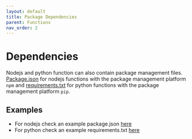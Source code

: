 ```yaml
---
layout: default
title: Package Dependencies
parent: Functions
nav_order: 2
---
```


# Dependencies

Nodejs and python function can also contain package management files. [Package.json](https://docs.npmjs.com/cli/v10/configuring-npm/package-json) for nodejs functions with the package management platform `npm` and [requirements.txt](https://pip.pypa.io/en/stable/reference/requirements-file-format/) for python functions with the package management platform `pip`.

## Examples

- For nodejs check an example package.json [here](https://github.com/Edurata/edurata-functions/blob/b6284c0f34f51062591d18c5ba1bfb19f72f8906/crud/axios/package.json)
- For python check an example requirements.txt [here](https://github.com/Edurata/edurata-functions/blob/b6284c0f34f51062591d18c5ba1bfb19f72f8906/messages/send-ses/requirements.txt)
